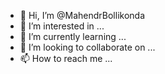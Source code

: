 - 👋 Hi, I’m @MahendrBollikonda
- 👀 I’m interested in ...
- 🌱 I’m currently learning ...
- 💞️ I’m looking to collaborate on ...
- 📫 How to reach me ...

<!---
MahendrBollikonda/MahendrBollikonda is a ✨ special ✨ repository because its `README.md` (this file) appears on your GitHub profile.
You can click the Preview link to take a look at your changes.
--->
